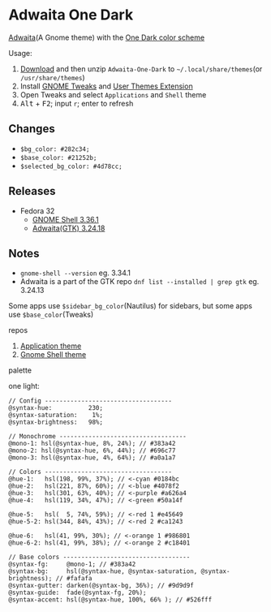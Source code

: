 # Adwaita One Dark

[Adwaita](https://github.com/GNOME/gtk/tree/mainline/gtk/theme/Adwaita)(A Gnome theme) with the [One Dark color scheme](https://github.com/Binaryify/OneDark-Pro/blob/master/themes/OneDark-Pro.json)

Usage:

1. [Download](https://github.com/lonr/adwaita-one-dark/releases) and then unzip `Adwaita-One-Dark` to `~/.local/share/themes`(or `/usr/share/themes`)
2. Install [GNOME Tweaks](https://wiki.gnome.org/Apps/Tweaks) and [User Themes Extension](https://extensions.gnome.org/extension/19/user-themes/)
3. Open Tweaks and select `Applications` and `Shell` theme
4. <kbd>Alt</kbd> + <kbd>F2</kbd>; input `r`; enter to refresh

## Changes

- `$bg_color: #282c34;`
- `$base_color: #21252b;`
- `$selected_bg_color: #4d78cc;`

## Releases

- Fedora 32
  - [GNOME Shell 3.36.1](https://gitlab.gnome.org/GNOME/gnome-shell/-/tree/3.36.1/data/theme)
  - [Adwaita(GTK) 3.24.18](https://gitlab.gnome.org/GNOME/gtk/-/tree/3.24.18/gtk/theme/Adwaita)

## Notes

- `gnome-shell --version` eg. 3.34.1
- Adwaita is a part of the GTK repo `dnf list --installed | grep gtk` eg.  3.24.13

Some apps use `$sidebar_bg_color`(Nautilus) for sidebars, but some apps use `$base_color`(Tweaks)

repos

1. [Application theme](https://gitlab.gnome.org/GNOME/gtk/tree/master/gtk/theme/Adwaita)
2. [Gnome Shell theme](https://gitlab.gnome.org/GNOME/gnome-shell/tree/master/data/theme)

palette

one light:
```less
// Config -----------------------------------
@syntax-hue:          230;
@syntax-saturation:    1%;
@syntax-brightness:   98%;

// Monochrome -----------------------------------
@mono-1: hsl(@syntax-hue, 8%, 24%); // #383a42
@mono-2: hsl(@syntax-hue, 6%, 44%); // #696c77
@mono-3: hsl(@syntax-hue, 4%, 64%); // #a0a1a7

// Colors -----------------------------------
@hue-1:   hsl(198, 99%, 37%); // <-cyan #0184bc
@hue-2:   hsl(221, 87%, 60%); // <-blue #4078f2
@hue-3:   hsl(301, 63%, 40%); // <-purple #a626a4
@hue-4:   hsl(119, 34%, 47%); // <-green #50a14f

@hue-5:   hsl(  5, 74%, 59%); // <-red 1 #e45649
@hue-5-2: hsl(344, 84%, 43%); // <-red 2 #ca1243

@hue-6:   hsl(41, 99%, 30%); // <-orange 1 #986801
@hue-6-2: hsl(41, 99%, 38%); // <-orange 2 #c18401

// Base colors -----------------------------------
@syntax-fg:     @mono-1; // #383a42
@syntax-bg:     hsl(@syntax-hue, @syntax-saturation, @syntax-brightness); // #fafafa
@syntax-gutter: darken(@syntax-bg, 36%); // #9d9d9f
@syntax-guide:  fade(@syntax-fg, 20%);
@syntax-accent: hsl(@syntax-hue, 100%, 66% ); // #526fff
```
